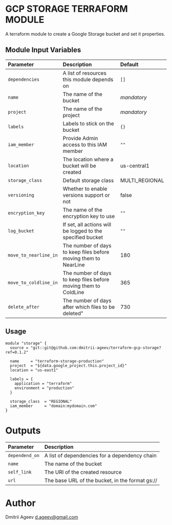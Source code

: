 GCP STORAGE TERRAFORM MODULE
============================

A terraform module to create a Google Storage bucket and set it properties.


Module Input Variables
----------------------

| Parameter         | Description                                 | Default        |
| :--------         | :----------                                 | :------        |
| `dependencies`    | A list of resources this module depends on  | `[]`           |
| `name`            | The name of the bucket                      |  _mandatory_   |
| `project`         | The name of the project                     |  _mandatory_   |
| `labels`          | Labels to stick on the bucket               | `{}`           |
| `iam_member`      | Provide Admin access to this IAM member     | `""`           |
| `location`        | The location where a bucket will be created | us-central1    |
| `storage_class`   | Default storage class                       | MULTI_REGIONAL |
| `versioning`      | Whether to enable versions support or not   | false          |
| `encryption_key`  | The name of the encryption key to use       | `""`           |
| `log_bucket`      | If set, all actions will be logged to the specified bucket          | `""` |
| `move_to_nearline_in` | The number of days to keep files before moving them to NearLine | 180  |
| `move_to_coldline_in` | The number of days to keep files before moving them to ColdLine | 365  |
| `delete_after`        | The number of days after which files to be deleted"             | 730  |


Usage
-----

```hcl
module "storage" {
  source = "git::git@github.com:dmitrii-ageev/terraform-gcp-storage?ref=0.1.2"

  name     = "terraform-storage-production"
  project  = "${data.google_project.this.project_id}"
  location = "us-east1"

  labels = {
    application = "terraform"
    environment = "production"
  }

  storage_class  = "REGIONAL"
  iam_member     = "domain:mydomain.com"
}
```


Outputs
=======

| Parameter      | Description                                                  |
| :--------      | :----------                                                  |
| `dependend_on` | A list of dependencies for a dependency chain                |
| `name`         | The name of the bucket                                       |
| `self_link`    | The URI of the created resource                              |
| `url`          | The base URL of the bucket, in the format gs://<bucket-name> |


Author
======

Dmitrii Ageev <d.ageev@gmail.com>
